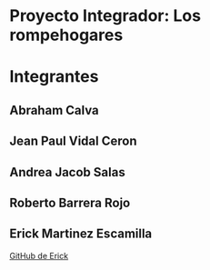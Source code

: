 # Proyecto Integrador: Los rompehogares

# Integrantes

## Abraham Calva

## Jean Paul Vidal Ceron

## Andrea Jacob Salas

## Roberto Barrera Rojo

## Erick Martinez Escamilla

[GitHub de Erick](https://github.com/ErickEsca)